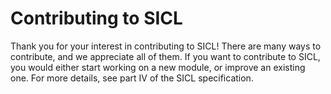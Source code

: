 # Contributing to SICL

Thank you for your interest in contributing to SICL! There are many
ways to contribute, and we appreciate all of them.  If you want to
contribute to SICL, you would either start working on a new module, or
improve an existing one.  For more details, see part IV of the SICL
specification.
